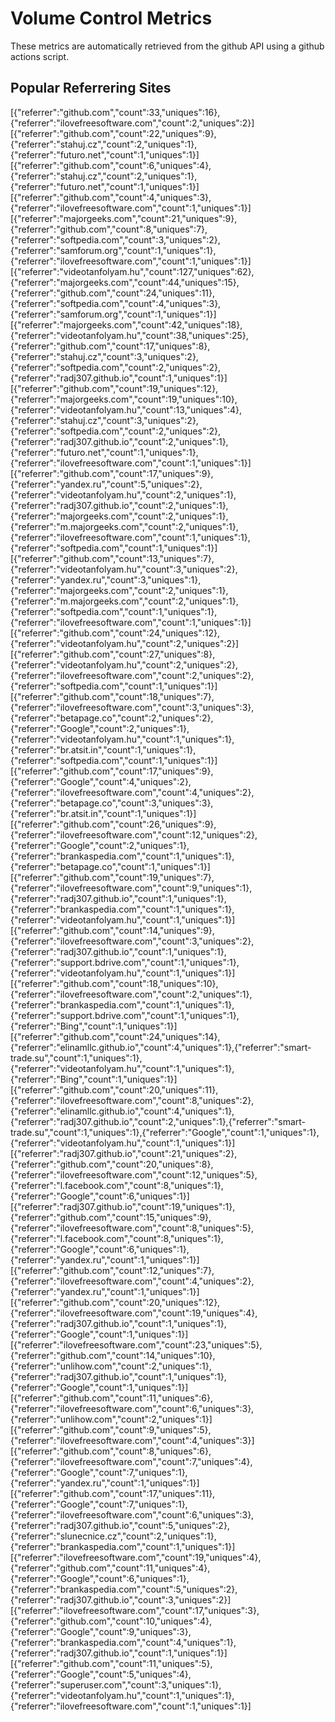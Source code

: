 # Volume Control Metrics

These metrics are automatically retrieved from the github API using a github actions script.  

## Popular Referrering Sites

[{"referrer":"github.com","count":33,"uniques":16},{"referrer":"ilovefreesoftware.com","count":2,"uniques":2}][{"referrer":"github.com","count":22,"uniques":9},{"referrer":"stahuj.cz","count":2,"uniques":1},{"referrer":"futuro.net","count":1,"uniques":1}][{"referrer":"github.com","count":6,"uniques":4},{"referrer":"stahuj.cz","count":2,"uniques":1},{"referrer":"futuro.net","count":1,"uniques":1}]
[{"referrer":"github.com","count":4,"uniques":3},{"referrer":"ilovefreesoftware.com","count":1,"uniques":1}][{"referrer":"majorgeeks.com","count":21,"uniques":9},{"referrer":"github.com","count":8,"uniques":7},{"referrer":"softpedia.com","count":3,"uniques":2},{"referrer":"samforum.org","count":1,"uniques":1},{"referrer":"ilovefreesoftware.com","count":1,"uniques":1}][{"referrer":"videotanfolyam.hu","count":127,"uniques":62},{"referrer":"majorgeeks.com","count":44,"uniques":15},{"referrer":"github.com","count":24,"uniques":11},{"referrer":"softpedia.com","count":4,"uniques":3},{"referrer":"samforum.org","count":1,"uniques":1}][{"referrer":"majorgeeks.com","count":42,"uniques":18},{"referrer":"videotanfolyam.hu","count":38,"uniques":25},{"referrer":"github.com","count":17,"uniques":8},{"referrer":"stahuj.cz","count":3,"uniques":2},{"referrer":"softpedia.com","count":2,"uniques":2},{"referrer":"radj307.github.io","count":1,"uniques":1}][{"referrer":"github.com","count":19,"uniques":12},{"referrer":"majorgeeks.com","count":19,"uniques":10},{"referrer":"videotanfolyam.hu","count":13,"uniques":4},{"referrer":"stahuj.cz","count":3,"uniques":2},{"referrer":"softpedia.com","count":2,"uniques":2},{"referrer":"radj307.github.io","count":2,"uniques":1},{"referrer":"futuro.net","count":1,"uniques":1},{"referrer":"ilovefreesoftware.com","count":1,"uniques":1}][{"referrer":"github.com","count":17,"uniques":9},{"referrer":"yandex.ru","count":5,"uniques":2},{"referrer":"videotanfolyam.hu","count":2,"uniques":1},{"referrer":"radj307.github.io","count":2,"uniques":1},{"referrer":"majorgeeks.com","count":2,"uniques":1},{"referrer":"m.majorgeeks.com","count":2,"uniques":1},{"referrer":"ilovefreesoftware.com","count":1,"uniques":1},{"referrer":"softpedia.com","count":1,"uniques":1}][{"referrer":"github.com","count":13,"uniques":7},{"referrer":"videotanfolyam.hu","count":3,"uniques":2},{"referrer":"yandex.ru","count":3,"uniques":1},{"referrer":"majorgeeks.com","count":2,"uniques":1},{"referrer":"m.majorgeeks.com","count":2,"uniques":1},{"referrer":"softpedia.com","count":1,"uniques":1},{"referrer":"ilovefreesoftware.com","count":1,"uniques":1}][{"referrer":"github.com","count":24,"uniques":12},{"referrer":"videotanfolyam.hu","count":2,"uniques":2}][{"referrer":"github.com","count":27,"uniques":8},{"referrer":"videotanfolyam.hu","count":2,"uniques":2},{"referrer":"ilovefreesoftware.com","count":2,"uniques":2},{"referrer":"softpedia.com","count":1,"uniques":1}][{"referrer":"github.com","count":18,"uniques":7},{"referrer":"ilovefreesoftware.com","count":3,"uniques":3},{"referrer":"betapage.co","count":2,"uniques":2},{"referrer":"Google","count":2,"uniques":1},{"referrer":"videotanfolyam.hu","count":1,"uniques":1},{"referrer":"br.atsit.in","count":1,"uniques":1},{"referrer":"softpedia.com","count":1,"uniques":1}][{"referrer":"github.com","count":17,"uniques":9},{"referrer":"Google","count":4,"uniques":2},{"referrer":"ilovefreesoftware.com","count":4,"uniques":2},{"referrer":"betapage.co","count":3,"uniques":3},{"referrer":"br.atsit.in","count":1,"uniques":1}][{"referrer":"github.com","count":26,"uniques":9},{"referrer":"ilovefreesoftware.com","count":12,"uniques":2},{"referrer":"Google","count":2,"uniques":1},{"referrer":"brankaspedia.com","count":1,"uniques":1},{"referrer":"betapage.co","count":1,"uniques":1}][{"referrer":"github.com","count":19,"uniques":7},{"referrer":"ilovefreesoftware.com","count":9,"uniques":1},{"referrer":"radj307.github.io","count":1,"uniques":1},{"referrer":"brankaspedia.com","count":1,"uniques":1},{"referrer":"videotanfolyam.hu","count":1,"uniques":1}][{"referrer":"github.com","count":14,"uniques":9},{"referrer":"ilovefreesoftware.com","count":3,"uniques":2},{"referrer":"radj307.github.io","count":1,"uniques":1},{"referrer":"support.bdrive.com","count":1,"uniques":1},{"referrer":"videotanfolyam.hu","count":1,"uniques":1}][{"referrer":"github.com","count":18,"uniques":10},{"referrer":"ilovefreesoftware.com","count":2,"uniques":1},{"referrer":"brankaspedia.com","count":1,"uniques":1},{"referrer":"support.bdrive.com","count":1,"uniques":1},{"referrer":"Bing","count":1,"uniques":1}][{"referrer":"github.com","count":24,"uniques":14},{"referrer":"elinamllc.github.io","count":4,"uniques":1},{"referrer":"smart-trade.su","count":1,"uniques":1},{"referrer":"videotanfolyam.hu","count":1,"uniques":1},{"referrer":"Bing","count":1,"uniques":1}][{"referrer":"github.com","count":20,"uniques":11},{"referrer":"ilovefreesoftware.com","count":8,"uniques":2},{"referrer":"elinamllc.github.io","count":4,"uniques":1},{"referrer":"radj307.github.io","count":2,"uniques":1},{"referrer":"smart-trade.su","count":1,"uniques":1},{"referrer":"Google","count":1,"uniques":1},{"referrer":"videotanfolyam.hu","count":1,"uniques":1}][{"referrer":"radj307.github.io","count":21,"uniques":2},{"referrer":"github.com","count":20,"uniques":8},{"referrer":"ilovefreesoftware.com","count":12,"uniques":5},{"referrer":"l.facebook.com","count":8,"uniques":1},{"referrer":"Google","count":6,"uniques":1}][{"referrer":"radj307.github.io","count":19,"uniques":1},{"referrer":"github.com","count":15,"uniques":9},{"referrer":"ilovefreesoftware.com","count":8,"uniques":5},{"referrer":"l.facebook.com","count":8,"uniques":1},{"referrer":"Google","count":6,"uniques":1},{"referrer":"yandex.ru","count":1,"uniques":1}][{"referrer":"github.com","count":12,"uniques":7},{"referrer":"ilovefreesoftware.com","count":4,"uniques":2},{"referrer":"yandex.ru","count":1,"uniques":1}][{"referrer":"github.com","count":20,"uniques":12},{"referrer":"ilovefreesoftware.com","count":19,"uniques":4},{"referrer":"radj307.github.io","count":1,"uniques":1},{"referrer":"Google","count":1,"uniques":1}][{"referrer":"ilovefreesoftware.com","count":23,"uniques":5},{"referrer":"github.com","count":14,"uniques":10},{"referrer":"unlihow.com","count":2,"uniques":1},{"referrer":"radj307.github.io","count":1,"uniques":1},{"referrer":"Google","count":1,"uniques":1}][{"referrer":"github.com","count":11,"uniques":6},{"referrer":"ilovefreesoftware.com","count":6,"uniques":3},{"referrer":"unlihow.com","count":2,"uniques":1}][{"referrer":"github.com","count":9,"uniques":5},{"referrer":"ilovefreesoftware.com","count":4,"uniques":3}][{"referrer":"github.com","count":8,"uniques":6},{"referrer":"ilovefreesoftware.com","count":7,"uniques":4},{"referrer":"Google","count":7,"uniques":1},{"referrer":"yandex.ru","count":1,"uniques":1}][{"referrer":"github.com","count":17,"uniques":11},{"referrer":"Google","count":7,"uniques":1},{"referrer":"ilovefreesoftware.com","count":6,"uniques":3},{"referrer":"radj307.github.io","count":5,"uniques":2},{"referrer":"slunecnice.cz","count":2,"uniques":1},{"referrer":"brankaspedia.com","count":1,"uniques":1}][{"referrer":"ilovefreesoftware.com","count":19,"uniques":4},{"referrer":"github.com","count":11,"uniques":4},{"referrer":"Google","count":6,"uniques":1},{"referrer":"brankaspedia.com","count":5,"uniques":2},{"referrer":"radj307.github.io","count":3,"uniques":2}][{"referrer":"ilovefreesoftware.com","count":17,"uniques":3},{"referrer":"github.com","count":10,"uniques":4},{"referrer":"Google","count":9,"uniques":3},{"referrer":"brankaspedia.com","count":4,"uniques":1},{"referrer":"radj307.github.io","count":1,"uniques":1}][{"referrer":"github.com","count":11,"uniques":5},{"referrer":"Google","count":5,"uniques":4},{"referrer":"superuser.com","count":3,"uniques":1},{"referrer":"videotanfolyam.hu","count":1,"uniques":1},{"referrer":"ilovefreesoftware.com","count":1,"uniques":1}]